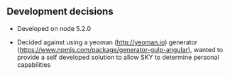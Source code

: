 Development decisions
---------------------

* Developed on node 5.2.0

* Decided against using a yeoman (http://yeoman.io) generator (https://www.npmjs.com/package/generator-gulp-angular),
wanted to provide a self developed solution to allow SKY to determine personal capabilities
